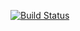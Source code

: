 [![Build Status](https://travis-ci.org/Mofarrell1967/classic-sounds-music.svg?branch=master)](https://travis-ci.org/Mofarrell1967/classic-sounds-music)

